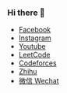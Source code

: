 ### Hi there 👋

<!--
**jcglqmoyx/jcglqmoyx** is a ✨ _special_ ✨ repository because its `README.md` (this file) appears on your GitHub profile.

Here are some ideas to get you started:

- 🔭 I’m currently working on ...
- 🌱 I’m currently learning ...
- 👯 I’m looking to collaborate on ...
- 🤔 I’m looking for help with ...
- 💬 Ask me about ...
- 📫 How to reach me: ...
- 😄 Pronouns: ...
- ⚡ Fun fact: ...
-->
* [Facebook](https://www.facebook.com/ChintsaiHwo/)
* [Instagram](https://www.instagram.com/chintsaihwo/)
* [Youtube](https://studio.youtube.com/channel/UCMt0affgpxiqz18fEekiDgQ/editing)
* [LeetCode](https://leetcode.com/chintsai/)
* [Codeforces](https://codeforces.com/profile/chintsai)
* [Zhihu](https://www.zhihu.com/people/jcglqmoyx)
* [微信 Wechat](./static/images/wechat.jpeg)
